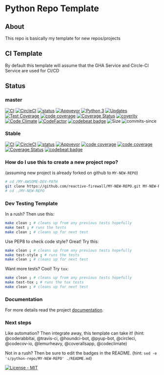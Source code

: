 # Python Repo Template

## About
This repo is basically my template for new repos/projects

## CI Template

By default this template will assume that the GHA Service and Circle-CI Service are used for CI/CD

## Status

### master
[![CI](https://github.com/reactive-firewall/python-repo/actions/workflows/Tests.yml/badge.svg?branch=master)](https://github.com/reactive-firewall/python-repo/actions/workflows/Tests.yml)
[![CircleCI](https://circleci.com/gh/reactive-firewall/python-repo/tree/master.svg?style=svg)](https://circleci.com/gh/reactive-firewall/python-repo/tree/master)
[![status](https://travis-ci.org/reactive-firewall/python-repo.svg?branch=master)](https://travis-ci.org/reactive-firewall/python-repo)
[![Appveyor](https://ci.appveyor.com/api/projects/status/6gggp1wpbnnjokm4/branch/master?svg=true)](https://ci.appveyor.com/project/reactive-firewall/python-repo/branch/master)
[![Python 3](https://pyup.io/repos/github/reactive-firewall/python-repo/python-3-shield.svg)](https://pyup.io/repos/github/reactive-firewall/PiAP-python-tools/)
[![Updates](https://pyup.io/repos/github/reactive-firewall/python-repo/shield.svg)](https://pyup.io/repos/github/reactive-firewall/python-repo/)
[![Test Coverage](https://api.codeclimate.com/v1/badges/f76f4e7e2eae6bff9b6a/test_coverage)](https://codeclimate.com/github/reactive-firewall/python-repo/test_coverage)
[![code coverage](https://codecov.io/gh/reactive-firewall/python-repo/branch/master/graph/badge.svg)](https://codecov.io/gh/reactive-firewall/python-repo/branch/master/)
[![Coverage Status](https://coveralls.io/repos/github/reactive-firewall/python-repo/badge.svg?branch=master)](https://coveralls.io/github/reactive-firewall/python-repo?branch=master)
[![coverity](https://scan.coverity.com/projects/13847/badge.svg)](https://scan.coverity.com/projects/reactive-firewall-python-repo)
[![Code Climate](https://codeclimate.com/github/reactive-firewall/python-repo/badges/gpa.svg)](https://codeclimate.com/github/reactive-firewall/python-repo)
[![CodeFactor](https://www.codefactor.io/repository/github/reactive-firewall/python-repo/badge)](https://www.codefactor.io/repository/github/reactive-firewall/python-repo)
[![codebeat badge](https://codebeat.co/badges/da1d8064-5736-49fd-9d61-d046aca38afb)](https://codebeat.co/projects/github-com-reactive-firewall-python-repo-master)
![Size](https://img.shields.io/github/languages/code-size/reactive-firewall/python-repo.svg)
![commits-since](https://img.shields.io/github/commits-since/reactive-firewall/python-repo/stable.svg?maxAge=9000)

### Stable
[![CI](https://github.com/reactive-firewall/python-repo/actions/workflows/Tests.yml/badge.svg?branch=stable&event=pull_request)](https://github.com/reactive-firewall/python-repo/actions/workflows/Tests.yml)
[![CircleCI](https://circleci.com/gh/reactive-firewall/python-repo/tree/stable.svg?style=svg)](https://circleci.com/gh/reactive-firewall/python-repo/tree/stable)
[![status](https://travis-ci.org/reactive-firewall/python-repo.svg?branch=stable)](https://travis-ci.org/reactive-firewall/python-repo)
[![Appveyor](https://ci.appveyor.com/api/projects/status/6gggp1wpbnnjokm4/branch/stable?svg=true)](https://ci.appveyor.com/project/reactive-firewall/python-repo/branch/stable)
[![code coverage](https://codecov.io/gh/reactive-firewall/python-repo/branch/stable/graph/badge.svg)](https://codecov.io/gh/reactive-firewall/python-repo/branch/stable/)
[![code coverage](https://codecov.io/gh/reactive-firewall/python-repo/branch/stable/graph/badge.svg)](https://codecov.io/gh/reactive-firewall/python-repo/branch/stable/)
[![Coverage Status](https://coveralls.io/repos/github/reactive-firewall/python-repo/badge.svg?branch=stable)](https://coveralls.io/github/reactive-firewall/python-repo?branch=stable)
[![codebeat badge](https://codebeat.co/badges/87520e4a-6d24-4e98-a61e-6e9efc58f783)](https://codebeat.co/projects/github-com-reactive-firewall-python-repo-stable)

### How do I use this to create a new project repo?

(assuming new project is already forked on github to `MY-NEW-REPO`)

```bash
# cd /MY-AWSOME-DEV-PATH
git clone https://github.com/reactive-firewall/MY-NEW-REPO.git MY-NEW-REPO
# cd ./MY-NEW-REPO
```

### Dev Testing Template

In a rush? Then use this:

```bash
make clean ; # cleans up from any previous tests hopefully
make test ; # runs the tests
make clean ; # cleans up for next test
```

Use PEP8 to check code style? Great! Try this:

```bash
make clean ; # cleans up from any previous tests hopefully
make test-style ; # runs the tests
make clean ; # cleans up for next test
```

Want more tests? Cool! Try `tox`:

```bash
make clean ; # cleans up from any previous tests hopefully
make test-tox ; # runs the tox tests
make clean ; # cleans up for next test
```

### Documentation

For more details read the project [documentation](./docs/index).

### Next steps

Like automation? Then integrate away, this template can take it!
(hint: @coderabbitai, @travis-ci, @houndci-bot, @pyup-bot, @circleci, @codecov-io, @lemurheavy, @coverallsapp, @codeclimate)

Not in a rush? Then be sure to edit the badges in the README.
(hint: `sed -e 's/python-repo/MY-NEW-REPO' ./README.md`)


[![License - MIT](https://img.shields.io/github/license/reactive-firewall/python-repo.svg?maxAge=2592000)](https://github.com/reactive-firewall/python-repo/blob/stable/LICENSE.md)

